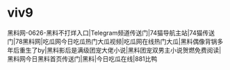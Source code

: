 # viv9
黑料网-0626-黑料不打烊入口|Telegram频道传送门|74猫导航主站|74猫传送门|78黑料网|吃瓜网今日吃瓜热门大瓜视频|吃瓜网在线热门大瓜|黑料偶像背锅多年后重生了by|黑料影后是满级团宠大佬小说|黑料团宠双男主小说贺燃免费阅读|黑料网今日黑料首页传送门|黑料|今日吃瓜在线|881比鸭
